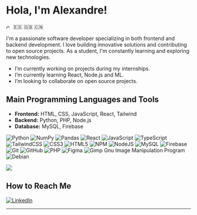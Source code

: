 # Hola, I'm Alexandre!

<img src="https://static-00.iconduck.com/assets.00/catalonia-icon-512x384-iubl06da.png" alt="Catalan Flag Emoji" width="15" height="11" style="vertical-align: middle; border-radius: 10px;"> 🇪🇸 🇬🇧 🇨🇳

I'm a passionate software developer specializing in both frontend and backend development. I love building innovative solutions and contributing to open source projects. As a student, I'm constantly learning and exploring new technologies.

-  I’m currently working on projects during my internships.
-  I’m currently learning React, Node.js and ML.
-  I’m looking to collaborate on open source projects.

## Main Programming Languages and Tools

- **Frontend:** HTML, CSS, JavaScript, React, Tailwind
- **Backend:** Python, PHP, Node.js
- **Database:** MySQL, Firebase

![Python](https://img.shields.io/badge/python-3670A0?style=for-the-badge&logo=python&logoColor=ffdd54) ![NumPy](https://img.shields.io/badge/numpy-%23013243.svg?style=for-the-badge&logo=numpy&logoColor=white) ![Pandas](https://img.shields.io/badge/pandas-%23150458.svg?style=for-the-badge&logo=pandas&logoColor=white) ![React](https://img.shields.io/badge/react-%2320232a.svg?style=for-the-badge&logo=react&logoColor=%2361DAFB) ![JavaScript](https://img.shields.io/badge/javascript-%23323330.svg?style=for-the-badge&logo=javascript&logoColor=%23F7DF1E) ![TypeScript](https://img.shields.io/badge/typescript-%23007ACC.svg?style=for-the-badge&logo=typescript&logoColor=white)![TailwindCSS](https://img.shields.io/badge/tailwindcss-%2338B2AC.svg?style=for-the-badge&logo=tailwind-css&logoColor=white) ![CSS3](https://img.shields.io/badge/css3-%231572B6.svg?style=for-the-badge&logo=css3&logoColor=white) ![HTML5](https://img.shields.io/badge/html5-%23E34F26.svg?style=for-the-badge&logo=html5&logoColor=white) ![NPM](https://img.shields.io/badge/NPM-%23CB3837.svg?style=for-the-badge&logo=npm&logoColor=white) ![NodeJS](https://img.shields.io/badge/node.js-6DA55F?style=for-the-badge&logo=node.js&logoColor=white) ![MySQL](https://img.shields.io/badge/mysql-4479A1.svg?style=for-the-badge&logo=mysql&logoColor=white) ![Firebase](https://img.shields.io/badge/firebase-%23039BE5.svg?style=for-the-badge&logo=firebase) ![Git](https://img.shields.io/badge/git-%23F05033.svg?style=for-the-badge&logo=git&logoColor=white) ![GitHub](https://img.shields.io/badge/github-%23121011.svg?style=for-the-badge&logo=github&logoColor=white) ![PHP](https://img.shields.io/badge/php-%23777BB4.svg?style=for-the-badge&logo=php&logoColor=white) ![Figma](https://img.shields.io/badge/figma-%23F24E1E.svg?style=for-the-badge&logo=figma&logoColor=white) ![Gimp Gnu Image Manipulation Program](https://img.shields.io/badge/Gimp-657D8B?style=for-the-badge&logo=gimp&logoColor=FFFFFF) ![Debian](https://img.shields.io/badge/Debian-D70A53?style=for-the-badge&logo=debian&logoColor=white)

![](https://github-readme-stats.vercel.app/api/top-langs/?username=AlexandreCK&theme=radical&hide_border=false&include_all_commits=false&count_private=false&layout=compact)

## How to Reach Me

[![LinkedIn](https://img.shields.io/badge/linkedin-%230077B5.svg?style=for-the-badge&logo=linkedin&logoColor=white)](https://www.linkedin.com/in/alexandre-ck/)

---
 <!-- [![](https://visitcount.itsvg.in/api?id=AlexandreCK&icon=0&color=0)](https://visitcount.itsvg.in) -->
